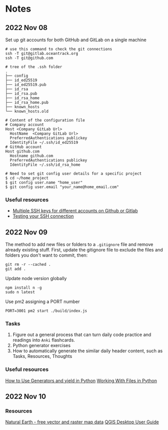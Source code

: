 # Notes
## 2022 Nov 08
Set up git accounts for both GitHub and GitLab on a single machine
```
# use this command to check the git connections
ssh -T git@gitlab.oceantrack.org
ssh -T git@github.com

# tree of the .ssh folder
.
├── config
├── id_ed25519
├── id_ed25519.pub
├── id_rsa
├── id_rsa.pub
├── id_rsa_home
├── id_rsa_home.pub
├── known_hosts
└── known_hosts.old

# Content of the configuration file
# Company account
Host <Company GitLab Url>
  HostName  <Company GitLab Url>
  PreferredAuthentications publickey
  IdentityFile ~/.ssh/id_ed25519
# GitHub account
Host github.com
  Hostname github.com
  PreferredAuthentications publickey
  IdentityFile ~/.ssh/id_rsa_home

# Need to set git config user details for a specific project
$ cd ~/home_project
$ git config user.name "home_user"
$ git config user.email "your_name@home_email.com" 
```
### Useful resources
- [Multiple SSH keys for different accounts on Github or Gitlab](https://coderwall.com/p/7smjkq/multiple-ssh-keys-for-different-accounts-on-github-or-gitlab)
- [Testing your SSH connection](https://docs.github.com/en/authentication/connecting-to-github-with-ssh/testing-your-ssh-connection)

## 2022 Nov 09
The method to add new files or folders to a `.gitignore` file and remove already existing stuff.
First, update the gitignore file to exclude the files and folders you don't want to commit, then:
```
git rm -r --cached .
git add .
```
Update node version globally
```
npm install n -g
sudo n latest
```
Use pm2 assigning a PORT number
```
PORT=3001 pm2 start ./build/index.js 
```

### Tasks
1. Figure out a general process that can turn daily code practice and readings into `Anki` flashcards.
2. Python generator exercises
3. How to automatically generate the similar daily header content, such as Tasks, Resources, Thoughts
### Useful resources
[How to Use Generators and yield in Python](https://realpython.com/introduction-to-python-generators/)
[Working With Files in Python](https://realpython.com/working-with-files-in-python/)

## 2022 Nov 10

### Resources
[Natural Earth - free vector and raster map data](https://www.naturalearthdata.com/downloads/)
[QGIS Desktop User Guide](https://docs.qgis.org/3.22/en/docs/user_manual/index.html)